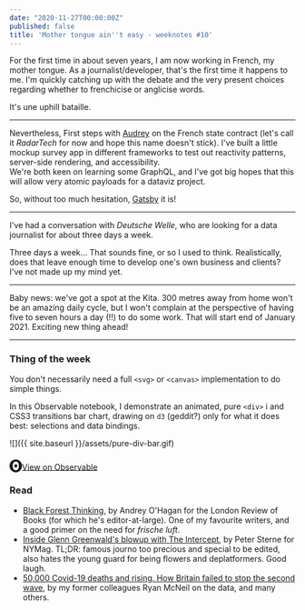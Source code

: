 ```yaml
---
date: "2020-11-27T00:00:00Z"
published: false
title: 'Mother tongue ain''t easy - weeknotes #10'
---
```


For the first time in about seven years, I am now working in French, my mother tongue. As a journalist/developer, that's the first time it happens to me. I'm quickly catching up with the debate and the very present choices regarding whether to frenchicise or anglicise words.

It's une uphill bataille.

---

Nevertheless, First steps with [Audrey](https://github.com/AudreyBramy) on the French state contract (let's call it _RadarTech_ for now and hope this name doesn't stick). I've built a little mockup survey app in different frameworks to test out reactivity patterns, server-side rendering, and accessibility.  
We're both keen on learning some GraphQL, and I've got big hopes that this will allow very atomic payloads for a dataviz project. 

So, without too much hesitation, [Gatsby](https://www.gatsbyjs.com/) it is!

---

I've had a conversation with _Deutsche Welle_, who are looking for a data journalist for about  three days a week.

Three days a week... That sounds fine, or so I used to think. Realistically, does that leave enough time to develop one's own business and clients? I've not made up my mind yet.

---

Baby news: we've got a spot at the Kita. 300 metres away from home won't be an amazing daily cycle, but I won't complain at the perspective of having five to seven hours a day (!!) to do some work. That will start end of January 2021. Exciting new thing ahead!

---

### Thing of the week
You don't necessarily need a full `<svg>` or `<canvas>` implementation to do simple things. 

In this Observable notebook, I demonstrate an animated, pure `<div>` i and CSS3 transitions bar chart, drawing on `d3` (geddit?) only for what it does best: selections and data bindings.

![]({{ site.baseurl }}/assets/pure-div-bar.gif)

<svg role="img" viewBox="0 0 25 28" width="25" height="28" aria-label="Observable" fill="currentColor" style="width: 22px; transform: translateY(5px);" class="near-black"><path d="M12.5 22.6667C11.3458 22.6667 10.3458 22.4153 9.5 21.9127C8.65721 21.412 7.98339 20.7027 7.55521 19.8654C7.09997 18.9942 6.76672 18.0729 6.56354 17.1239C6.34796 16.0947 6.24294 15.0483 6.25 14C6.25 13.1699 6.30417 12.3764 6.41354 11.6176C6.52188 10.8598 6.72292 10.0894 7.01563 9.30748C7.30833 8.52555 7.68542 7.84763 8.14479 7.27274C8.62304 6.68378 9.24141 6.20438 9.95208 5.87163C10.6979 5.51244 11.5458 5.33333 12.5 5.33333C13.6542 5.33333 14.6542 5.58467 15.5 6.08733C16.3428 6.588 17.0166 7.29733 17.4448 8.13459C17.8969 8.99644 18.2271 9.9103 18.4365 10.8761C18.6448 11.841 18.75 12.883 18.75 14C18.75 14.8301 18.6958 15.6236 18.5865 16.3824C18.4699 17.1702 18.2639 17.9446 17.9719 18.6925C17.6698 19.4744 17.2948 20.1524 16.8427 20.7273C16.3906 21.3021 15.7927 21.7692 15.0479 22.1284C14.3031 22.4876 13.4542 22.6667 12.5 22.6667ZM14.7063 16.2945C15.304 15.6944 15.6365 14.864 15.625 14C15.625 13.1073 15.326 12.3425 14.7292 11.7055C14.1313 11.0685 13.3885 10.75 12.5 10.75C11.6115 10.75 10.8688 11.0685 10.2708 11.7055C9.68532 12.3123 9.36198 13.1405 9.375 14C9.375 14.8927 9.67396 15.6575 10.2708 16.2945C10.8688 16.9315 11.6115 17.25 12.5 17.25C13.3885 17.25 14.124 16.9315 14.7063 16.2945ZM12.5 27C19.4031 27 25 21.1792 25 14C25 6.82075 19.4031 1 12.5 1C5.59687 1 0 6.82075 0 14C0 21.1792 5.59687 27 12.5 27Z" fill="currentColor"></path></svg><a href="https://observablehq.com/@basilesimon/a-bar-using-percentage-width">View on Observable</a>

### Read
- [Black Forest Thinking](https://lrb.co.uk/the-paper/v42/n20/andrew-o-hagan/short-cuts), by Andrey O'Hagan for the London Review of Books (for which he's editor-at-large). One of my favourite writers, and a good primer on the need for _frische luft_.
- [Inside Glenn Greenwald's blowup with The Intercept](https://nymag.com/intelligencer/2020/10/inside-glenn-greenwalds-blow-up-with-the-intercept.html), by Peter Sterne for NYMag. TL;DR: famous journo too precious and special to be edited, also hates the young guard for being flowers and deplatformers. Good laugh.
- [50,000 Covid-19 deaths and rising. How Britain failed to stop the second wave](https://www.reuters.com/investigates/special-report/health-coronavirus-britain-newwave/), by my former colleagues Ryan McNeil on the data, and many others.
